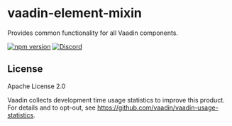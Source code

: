 # vaadin-element-mixin

Provides common functionality for all Vaadin components.

[![npm version](https://badgen.net/npm/v/@vaadin/vaadin-element-mixin)](https://www.npmjs.com/package/@vaadin/vaadin-element-mixin)
[![Discord](https://img.shields.io/discord/732335336448852018?label=discord)](https://discord.gg/PHmkCKC)

## License

Apache License 2.0

Vaadin collects development time usage statistics to improve this product. For details and to opt-out, see https://github.com/vaadin/vaadin-usage-statistics.
